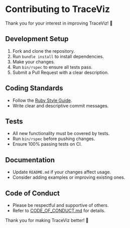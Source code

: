 # Contributing to TraceViz

Thank you for your interest in improving TraceViz! 🎉

## Development Setup

1. Fork and clone the repository.
2. Run `bundle install` to install dependencies.
3. Make your changes.
4. Run `bin/rspec` to ensure all tests pass.
5. Submit a Pull Request with a clear description.

## Coding Standards

- Follow the [Ruby Style Guide](https://github.com/rubocop/ruby-style-guide).
- Write clear and descriptive commit messages.

## Tests

- All new functionality must be covered by tests.
- Run `bin/rspec` before pushing changes.
- Ensure 100% passing tests on CI.

## Documentation

- Update `README.md` if your changes affect usage.
- Consider adding examples or improving existing ones.

## Code of Conduct

- Please be respectful and supportive of others.
- Refer to [CODE_OF_CONDUCT.md](./CODE_OF_CONDUCT.md) for details.

Thank you for making TraceViz better! 🚀
